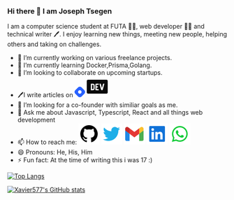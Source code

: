### Hi there 👋 I am Joseph Tsegen

<head>
<link href='https://unpkg.com/boxicons@2.0.9/css/boxicons.min.css' rel='stylesheet'>
</head>

I am a computer science student at FUTA 🧑‍🎓, web developer 👨‍💻 and technical writer 🖊️.
I enjoy learning new things, meeting new people, helping others and taking on challenges.

- 🔭 I’m currently working on various freelance projects.
- 🌱 I’m currently learning Docker,Prisma,Golang.
- 👯 I’m looking to collaborate on upcoming startups.
- 🖊️I️️ write articles on [<img src="./icons/hashnode.png" height=24 alt="hashnode_icon" />](https://hashnode.com/@xavier577) [![dev.to_icon](./icons/devto.svg)](https://dev.to/xavier577)
- 🤔 I’m looking for a co-founder with similiar goals as me.
- 💬 Ask me about Javascript, Typescript, React and all things web development
- 📫 How to reach me: [![github_icon](./icons/github.svg)](http://github.com/Xavier577)
  [![twitter_icon](./icons/twitter.svg)](https://twitter.com/Tsegs_tech)
  [![gmail_icon](./icons/gmail.svg)](mailto:josephtsegen10@gmail.com)
  [![linkedIn_icon](./icons/linkedin.svg)](https://www.linkedin.com/in/joseph-tsegen-b023a11b8/)
  [![whatsapp_icon](./icons/whatsapp.svg)](https://wa.me/2348050896109)
- 😄 Pronouns: He, His, Him
- ⚡ Fun fact: At the time of writing this i was 17 :)

[![Top Langs](https://github-readme-stats.vercel.app/api/top-langs/?username=Xavier577&layout=compact&theme=dark)](https://github.com/Xaiver577/github-readme-stats)

[![Xavier577's GitHub stats](https://github-readme-stats.vercel.app/api?username=xavier577&theme=dark)](https://github.com/xavier577/github-readme-stats)
